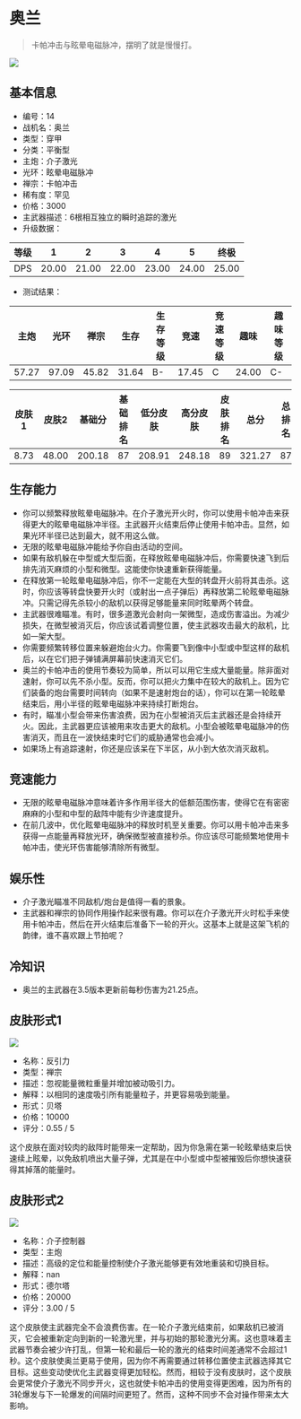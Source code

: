 # 奥兰

> 卡帕冲击与眩晕电磁脉冲，摆明了就是慢慢打。

<img src="/ships/ship_14.png" style={{zoom:1}}/>

## 基本信息

- 编号：14
- 战机名：奥兰
- 类型：穿甲
- 分类：平衡型
- 主炮：介子激光
- 光环：眩晕电磁脉冲
- 禅宗：卡帕冲击
- 稀有度：罕见
- 价格：3000
- 主武器描述：6根相互独立的瞬时追踪的激光
- 升级数据：

| 等级 | 1 | 2 | 3 | 4 | 5 | 终极 |
|--|--|--|--|--|--|--|
| DPS | 20.00 | 21.00 | 22.00 | 23.00 | 24.00 | 25.00 |

- 测试结果：

| 主炮 | 光环 | 禅宗 | 生存 | 生存等级 | 竞速 | 竞速等级 | 趣味 | 趣味等级 |
|--|--|--|--|--|--|--|--|--|
| 57.27 | 97.09 | 45.82 | 31.64 | B- | 17.45 | C | 24.00 | C- |

| 皮肤1 | 皮肤2 | 基础分 | 基础排名 | 低分皮肤 | 高分皮肤 | 皮肤排名 | 总分 | 总排名 |
|--|--|--|--|--|--|--|--|--|
| 8.73 | 48.00 | 200.18 | 87 | 208.91 | 248.18 | 89 | 321.27 | 87 |

## 生存能力

- 你可以频繁释放眩晕电磁脉冲。在介子激光开火时，你可以使用卡帕冲击来获得更大的眩晕电磁脉冲半径。主武器开火结束后停止使用卡帕冲击。显然，如果光环半径已达到最大，就不用这么做。
- 无限的眩晕电磁脉冲能给予你自由活动的空间。
- 如果有敌机躲在中型或大型后面，在释放眩晕电磁脉冲后，你需要快速飞到后排先消灭麻烦的小型和微型。这能使你快速重新获得能量。
- 在释放第一轮眩晕电磁脉冲后，你不一定能在大型的转盘开火前将其击杀。这时，你应该等转盘快要开火时（或射出一点子弹后）再释放第二轮眩晕电磁脉冲。只需记得先杀较小的敌机以获得足够能量来同时眩晕两个转盘。
- 主武器很难瞄准。有时，很多道激光会射向一架微型，造成伤害溢出。为减少损失，在微型被消灭后，你应该试着调整位置，使主武器攻击最大的敌机，比如一架大型。
- 你需要频繁转移位置来躲避炮台火力。你需要飞到像中小型或中型这样的敌机后，以在它们把子弹铺满屏幕前快速消灭它们。
- 奥兰的卡帕冲击的使用节奏较为简单，所以可以用它生成大量能量。除非面对速射，你可以先不杀小型。反而，你可以把火力集中在较大的敌机上。因为它们装备的炮台需要时间转向（如果不是速射炮台的话），你可以在第一轮眩晕结束后，用小半径的眩晕电磁脉冲来持续打断炮台。
- 有时，瞄准小型会带来伤害浪费，因为在小型被消灭后主武器还是会持续开火。因此，主武器更应该被用来攻击更大的敌机。小型会被眩晕电磁脉冲的伤害消灭，而且在一波快结束时它们的威胁通常也会减小。
- 如果场上有追踪速射，你还是应该呆在下半区，从小到大依次消灭敌机。

## 竞速能力

- 无限的眩晕电磁脉冲意味着许多作用半径大的低额范围伤害，使得它在有密密麻麻的小型和中型的敌阵中能有少许速度提升。
- 在前几波中，优化眩晕电磁脉冲的释放时机至关重要。你可以用卡帕冲击来多获得一点能量再释放光环，确保微型被直接秒杀。你应该尽可能频繁地使用卡帕冲击，使光环伤害能够清除所有微型。

## 娱乐性

- 介子激光瞄准不同敌机/炮台是值得一看的景象。
- 主武器和禅宗的协同作用操作起来很有趣。你可以在介子激光开火时松手来使用卡帕冲击，然后在开火结束后准备下一轮的开火。这基本上就是这架飞机的韵律，谁不喜欢跟上节拍呢？

## 冷知识

- 奥兰的主武器在3.5版本更新前每秒伤害为21.25点。

## 皮肤形式1

<img src="/ships/ship_14_apex_1.png" style={{zoom:1}}/>

- 名称：反引力
- 类型：禅宗
- 描述：忽视能量微粒重量并增加被动吸引力。
- 解释：以相同的速度吸引所有能量粒子，并更容易吸到能量。
- 形式：贝塔
- 价格：10000
- 评分：0.55 / 5

这个皮肤在面对较肉的敌阵时能带来一定帮助，因为你急需在第一轮眩晕结束后快速续上眩晕，以免敌机喷出大量子弹，尤其是在中小型或中型被摧毁后你想快速获得其掉落的能量时。

## 皮肤形式2

<img src="/ships/ship_14_apex_2.png" style={{zoom:1}}/>

- 名称：介子控制器
- 类型：主炮
- 描述：高级的定位和能量控制使介子激光能够更有效地重装和切换目标。
- 解释：nan
- 形式：德尔塔
- 价格：20000
- 评分：3.00 / 5

这个皮肤使主武器完全不会浪费伤害。在一轮介子激光结束前，如果敌机已被消灭，它会被重新定向到新的一轮激光里，并与初始的那轮激光分离。这也意味着主武器节奏会被少许打乱，但第一轮和最后一轮的激光的结束时间差通常不会超过1秒。这个皮肤使奥兰更易于使用，因为你不再需要通过转移位置使主武器选择其它目标。这些变动使优化主武器变得更加轻松。然而，相较于没有皮肤时，这个皮肤会更常使介子激光不同步开火，这也就使卡帕冲击的使用变得更困难，因为所有的3轮爆发与下一轮爆发的间隔时间更短了。然而，这种不同步不会对操作带来太大影响。

